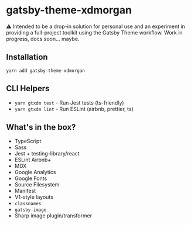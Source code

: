 # gatsby-theme-xdmorgan

⚠️ Intended to be a drop-in solution for personal use and an experiment in providing a full-project toolkit using the Gatsby Theme workflow. Work in progress, docs soon&hellip; maybe.

## Installation

`yarn add gatsby-theme-xdmorgan`

## CLI Helpers

- `yarn gtxdm test` - Run Jest tests (ts-friendly)
- `yarn gtxdm lint` - Run ESLint (airbnb, prettier, ts)

## What's in the box?

- TypeScript
- Sass
- Jest + testing-library/react
- ESLint Airbnb+
- MDX
- Google Analytics
- Google Fonts
- Source Filesystem
- Manifest
- V1-style layouts
- `classnames`
- `gatsby-image`
- Sharp image plugin/transformer
